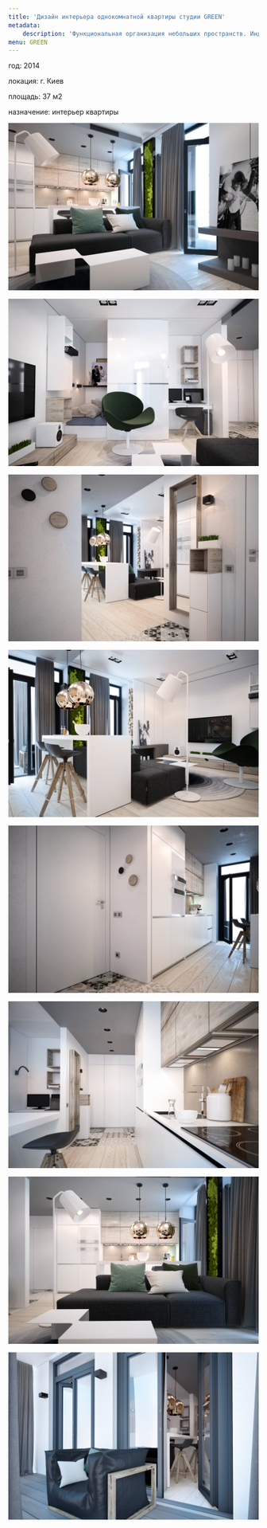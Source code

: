 ```yaml
---
title: 'Дизайн интерьера однокомнатной квартиры студии GREEN'
metadata:
    description: 'Функциональная организация небольших пространств. Индивидуальный подход к каждому клиенту.'
menu: GREEN
---
```


<div class="project-description">
<p>год: 2014</p>
<p>локация: г. Киев</p>
<p>площадь: 37 м2</p>
<p>назначение: интерьер квартиры</p>
</div>

<div class="clearfix"></div>
<div id="project-images" class="owl-carousel owl-theme" markdown="1">

![](Green_1.jpg)

![](Green_2.jpg)

![](Green_3.jpg)

![](Green_4.jpg)

![](Green_5.jpg)

![](Green_6.jpg)

![](Green_7.jpg)

![](Green_8.jpg)

</div>